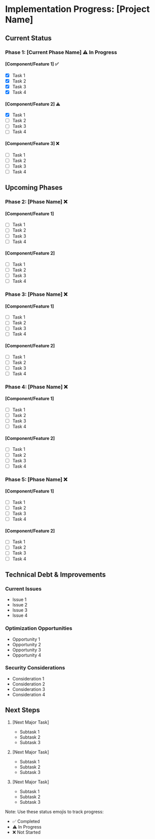 # Implementation Progress: [Project Name]

## Current Status

### Phase 1: [Current Phase Name] ⚠️ In Progress

#### [Component/Feature 1] ✅
- [x] Task 1
- [x] Task 2
- [x] Task 3
- [x] Task 4

#### [Component/Feature 2] ⚠️
- [x] Task 1
- [ ] Task 2
- [ ] Task 3
- [ ] Task 4

#### [Component/Feature 3] ❌
- [ ] Task 1
- [ ] Task 2
- [ ] Task 3
- [ ] Task 4

## Upcoming Phases

### Phase 2: [Phase Name] ❌

#### [Component/Feature 1]
- [ ] Task 1
- [ ] Task 2
- [ ] Task 3
- [ ] Task 4

#### [Component/Feature 2]
- [ ] Task 1
- [ ] Task 2
- [ ] Task 3
- [ ] Task 4

### Phase 3: [Phase Name] ❌

#### [Component/Feature 1]
- [ ] Task 1
- [ ] Task 2
- [ ] Task 3
- [ ] Task 4

#### [Component/Feature 2]
- [ ] Task 1
- [ ] Task 2
- [ ] Task 3
- [ ] Task 4

### Phase 4: [Phase Name] ❌

#### [Component/Feature 1]
- [ ] Task 1
- [ ] Task 2
- [ ] Task 3
- [ ] Task 4

#### [Component/Feature 2]
- [ ] Task 1
- [ ] Task 2
- [ ] Task 3
- [ ] Task 4

### Phase 5: [Phase Name] ❌

#### [Component/Feature 1]
- [ ] Task 1
- [ ] Task 2
- [ ] Task 3
- [ ] Task 4

#### [Component/Feature 2]
- [ ] Task 1
- [ ] Task 2
- [ ] Task 3
- [ ] Task 4

## Technical Debt & Improvements

### Current Issues
- Issue 1
- Issue 2
- Issue 3
- Issue 4

### Optimization Opportunities
- Opportunity 1
- Opportunity 2
- Opportunity 3
- Opportunity 4

### Security Considerations
- Consideration 1
- Consideration 2
- Consideration 3
- Consideration 4

## Next Steps

1. [Next Major Task]
   - Subtask 1
   - Subtask 2
   - Subtask 3

2. [Next Major Task]
   - Subtask 1
   - Subtask 2
   - Subtask 3

3. [Next Major Task]
   - Subtask 1
   - Subtask 2
   - Subtask 3

Note: Use these status emojis to track progress:
- ✅ Completed
- ⚠️ In Progress
- ❌ Not Started
